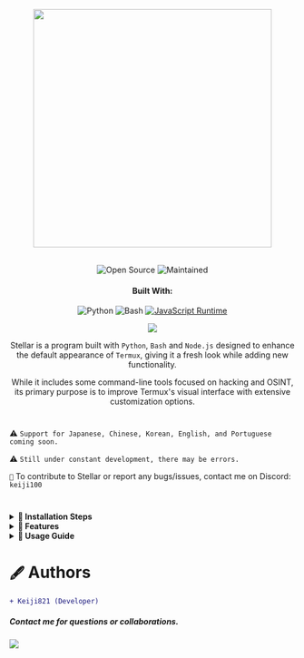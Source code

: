 <p align="center"> <kbd> <img src="https://i.pinimg.com/originals/02/87/d3/0287d3ba8b3330fca99f69e2001d3168.gif?semt=ais_hybrid&w=740" width="420"> </kbd><br><br>

<div align="center">

![Open Source](https://img.shields.io/badge/Open_Source-3DA639?style=for-the-badge&logo=open-source-initiative&logoColor=white) ![Maintained](https://img.shields.io/badge/Maintained_(Yes)-2ea44f?style=for-the-badge)

<h4>Built With:</h4>

![Python](https://img.shields.io/badge/Python-3776AB?style=for-the-badge&logo=python&logoColor=white)
![Bash](https://img.shields.io/badge/Shell_Script-121011?style=for-the-badge&logo=gnu-bash&logoColor=white)
[![JavaScript Runtime](https://img.shields.io/badge/JavaScript_Runtime-Node.js-yellow?style=for-the-badge&logo=javascript&logoColor=white&color=f7df1e&labelColor=000000)](https://nodejs.org/)

</div>

<div align="center">
    <img src="https://img.shields.io/badge/Stellar-6C00FF?style=for-the-badge&logo=stellar&logoColor=white&labelColor=121212"><br>
    <strong></strong>
</div>

<div align="center">

Stellar is a program built with `Python`, `Bash` and `Node.js` designed to enhance the default appearance of `Termux`, giving it a fresh look while adding new functionality.

While it includes some command-line tools focused on hacking and OSINT, its primary purpose is to improve Termux's visual interface with extensive customization options.

</div>

#

⚠️ `Support for Japanese, Chinese, Korean, English, and Portuguese coming soon.`

⚠️ `Still under constant development, there may be errors.`

`📌` To contribute to Stellar or report any bugs/issues, contact me on Discord: `keiji100`

#

<details>
<summary><b>🔖 Installation Steps</b></summary>

##### Follow these steps to install Stellar:

```shell script
git clone https://github.com/Keiji821/Stellar
```

```shell script
cd Stellar
```

```shell script
bash install.sh
```

##### After running `bash install.sh`, everything will install automatically (ensure you have stable internet connection). After installation completes, your Termux session will restart. For proper TOR functionality, it's recommended to fully close and reopen Termux.

</details>

<details>
<summary><b>📑 Features</b></summary>

##### Stellar OS provides a collection of commands focused on OSINT and hacking (all optional). The primary goal remains Termux customization. Included command scripts:

#### `🔧` System
| Command       | Description |  
|--------------|-------------|  
| `reload`     | Reloads the system banner |  
| `ui`         | Customize banner appearance and colors |  
| `uninstall`  | Completely removes Stellar |  
| `update`     | Updates Stellar from GitHub |  
| `bash`       | Restarts terminal session |  
| `history -c` | Clears terminal command history |  
| `reset`      | Resets terminal to default state |  
| `my`         | Displays your Stellar profile |  
| `userconf`   | Configure your Stellar profile |  

#### `🛠️` Utilities
| Command         | Description |  
|----------------|-------------|  
| `ia`           | Free AI API service |  
| `ia-image`     | AI image generator |  
| `translator`   | Real-time translation |  
| `myip`         | Shows your public IP |  
| `passwordgen`  | Generates secure passwords |  
| `encrypt-file` | File encryption tool |  

#### `📡` OSINT (Information Gathering)  
| Command         | Description |  
|----------------|-------------|  
| `ipinfo`       | Retrieves IP address information |  
| `urlinfo`      | URL analysis tool |  
| `userfinder`   | Cross-platform user search |  
| `phoneinfo`    | Phone number lookup |  
| `metadatainfo` | File metadata extraction |  
| `emailsearch`  | Email search utility |  

#### `📱` Discord
| Command                | Description |  
|-----------------------|-------------|  
| `userinfo`            | Gets user information (by ID) |  
| `serverinfo`          | Gets server information (by ID) |  
| `searchinvites`       | Discord invite search |  
| `inviteinfo`          | Invite link analyzer |  
| `role-mapper`         | Server role mapper (requires server ID) |  
| `mutual-servers`      | Checks shared servers between users |  
| `webhook-mass-spam`   | Webhook spam tool |  
| `mass-delete-channels`| Mass channel deletion (owner servers only) |  

#### `📸` Instagram OSINT 
| Command        | Description |  
|---------------|-------------|  
| `profileinfo` | Instagram profile metadata extraction |  

#### `🛡️` Pentesting 
| Command    | Description |  
|-----------|-------------|  
| `ddos`    | DDoS attack tool (IP + port) |  
| `tunnel`  | Hosts an image that captures visitor IPs |  

##### Stellar runs TOR in the background continuously for anonymity protection.

</details>

<details>
<summary><b>📄 Usage Guide</b></summary>

##### Simple to use - after installation, use Termux as normal. The `ui` command lets you customize:
- ASCII art display
- Color schemes
- Background colors (including light/dark themes)

##### The `ui` command also allows complete Termux theme customization, including changing from dark to light/blue backgrounds.

</details>

#

# `🖋️` Authors

```diff
+ Keiji821 (Developer)
```

##### Contact me for questions or collaborations.

<p align="left">
  <a href="https://discord.com/users/983476283491110932">
<img src="https://img.shields.io/badge/Discord-Keiji-%235865F2?style=for-the-badge&logo=discord&logoColor=white">
  </a>
</p>